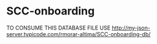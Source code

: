 # SCC-onboarding

TO CONSUME THIS DATABASE FILE USE http://my-json-server.typicode.com/rmorar-altima/SCC-onboarding-db/
